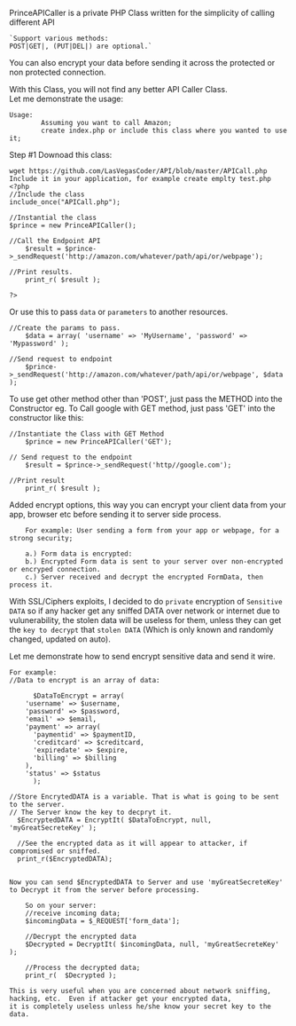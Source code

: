 PrinceAPICaller is a private PHP Class written for the simplicity of calling different API

	`Support various methods: 
	POST|GET|, (PUT|DEL|) are optional.`

You can also encrypt your data before sending it across the protected or non protected connection.

With this Class, you will not find any better API Caller Class.  
Let me demonstrate the usage: 

	Usage:
			Assuming you want to call Amazon;
			create index.php or include this class where you wanted to use it;
		
Step #1 Downoad this class:

	wget https://github.com/LasVegasCoder/API/blob/master/APICall.php
	Include it in your application, for example create emplty test.php
	<?php
	//Include the class
	include_once("APICall.php");
	
	//Instantial the class
	$prince = new PrinceAPICaller();  
	
	//Call the Endpoint API
      	$result = $prince->_sendRequest('http://amazon.com/whatever/path/api/or/webpage');
	
	//Print results.
      	print_r( $result );
		
	?>

Or use this to pass `data` or `parameters` to another resources.
	
	//Create the params to pass.	
        $data = array( 'username' => 'MyUsername', 'password' => 'Mypassword' );
	
	//Send request to endpoint
        $prince->_sendRequest('http://amazon.com/whatever/path/api/or/webpage', $data );
			
To use get other method other than 'POST', just pass the METHOD into the Constructor
eg. To Call google with GET method, just pass 'GET' into the constructor like this:
	
	//Instantiate the Class with GET Method
        $prince = new PrinceAPICaller('GET');
	
	// Send request to the endpoint
        $result = $prince->_sendRequest('http//google.com');
	
	//Print result
        print_r( $result );
		
Added encrypt options, this way you can encrypt your client data from your app, 
browser etc before sending it to server side process.
		
		For example: User sending a form from your app or webpage, for a strong security;
		
		a.) Form data is encrypted:
		b.) Encrypted Form data is sent to your server over non-encrypted or encryped connection.
		c.) Server received and decrypt the encrypted FormData, then process it.
		
With SSL/Ciphers exploits, I decided to do `private` encryption of `Sensitive DATA` so if any hacker get any sniffed DATA 
over network or internet due to vulunerability, the stolen data will be useless for them, unless they can get the `key to decrypt` that `stolen DATA` (Which is only known and randomly changed, updated on auto).
		
Let me demonstrate how to send encrypt sensitive data and send it wire. 

	For example:
	//Data to encrypt is an array of data:
	
	      $DataToEncrypt = array(
		'username' => $username,
		'password' => $password,
		'email' => $email,
		'payment' => array(
		  'paymentid' => $paymentID,
		  'creditcard' => $creditcard,
		  'expiredate' => $expire,
		  'billing' => $billing
		),
		'status' => $status
	      );
	
	//Store EncrytedDATA is a variable. That is what is going to be sent to the server.
	// The Server know the key to decpryt it.
      $EncryptedDATA = EncryptIt( $DataToEncrypt, null, 'myGreatSecreteKey' );
      
      //See the encrypted data as it will appear to attacker, if compromised or sniffed.
      print_r($EncryptedDATA);
		

	Now you can send $EncryptedDATA to Server and use 'myGreatSecreteKey' to Decrypt it from the server before processing.
		
		So on your server:
		//receive incoming data;
		$incomingData = $_REQUEST['form_data'];

		//Decrypt the encrypted data
		$Decrypted = DecryptIt( $incomingData, null, 'myGreatSecreteKey' );

		//Process the decrypted data;
		print_r(  $Decrypted );
		  
	This is very useful when you are concerned about network sniffing, hacking, etc.  Even if attacker get your encrypted data, 
	it is completely useless unless he/she know your secret key to the data.
